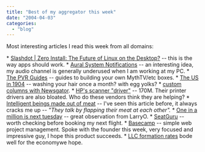 ```yaml
---
title: "Best of my aggregator this week"
date: "2004-04-03"
categories: 
  - "blog"
---
```


Most interesting articles I read this week from all domains:

\* [Slashdot | Zero Install: The Future of Linux on the Desktop?](http://slashdot.org/article.pl?sid=04/04/03/174249 "Slashdot | Zero Install: The Future of Linux on the Desktop?") -- this is the way apps should work. \* [Aural System Notifications](http://www.gadgetopia.com/2004/04/02/AuralSystemEventNotifications.html) -- an interesting idea, my audio channel is generally underused when I am working at my PC. \* [The PVR Guides](http://www.pvrblog.com/pvr/2004/04/the_pvr_guides.html) -- guides to building your own MythTV/etc boxes. \* [The US in 1904](http://www.marginalrevolution.com/marginalrevolution/2004/04/life_in_1904.html) -- washing your hair once a month? with egg yolks? \* [custom columns with Newsgator](http://www.rassoc.com/gregr/weblog/archive.aspx?post=713). \* [HP's scanner "driver"](http://simon.incutio.com/archive/2004/04/01/hpsux) \-- 170M. Their printer drivers are also bloated. Who do these vendors think they are helping? \* [Intelligent beings made out of meat](http://www.benhammersley.com/dparchives/008209.html) -- I've seen this article before, it always cracks me up -- _"They talk by flapping their meat at each other"._ \* [One in a million is next tuesday](http://blogs.msdn.com/larryosterman/archive/2004/03/30/104165.aspx) -- great observation from LarryO. \* [SeatGuru](http://www.seatguru.com/) \-- worth checking before booking my next flight. \* [Basecamp](http://blogs.officezealot.com/marc/archives/000521.html) \-- simple web project management. Spoke with the founder this week, very focused and impressive guy, I hope this product succeeds. \* [LLC formation rates](http://www.professorbainbridge.com/2004/03/llc_formation_a.html) bode well for the economywe hope.
